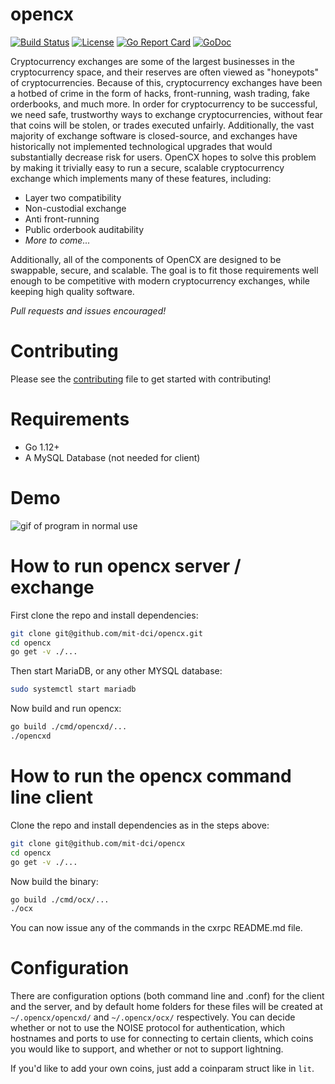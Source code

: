 # opencx
[![Build Status](https://travis-ci.org/mit-dci/opencx.svg?branch=master)](https://travis-ci.org/mit-dci/opencx)
[![License](http://img.shields.io/badge/License-MIT-brightgreen.svg)](./LICENSE)
[![Go Report Card](https://goreportcard.com/badge/github.com/mit-dci/opencx)](https://goreportcard.com/report/github.com/mit-dci/opencx)
[![GoDoc](https://godoc.org/github.com/mit-dci/opencx?status.svg)](https://godoc.org/github.com/mit-dci/opencx)

Cryptocurrency exchanges are some of the largest businesses in the cryptocurrency space, and their reserves are often viewed as "honeypots" of cryptocurrencies.
Because of this, cryptocurrency exchanges have been a hotbed of crime in the form of hacks, front-running, wash trading, fake orderbooks, and much more.
In order for cryptocurrency to be successful, we need safe, trustworthy ways to exchange cryptocurrencies, without fear that coins will be stolen, or trades executed unfairly.
Additionally, the vast majority of exchange software is closed-source, and exchanges have historically not implemented technological upgrades that would substantially decrease risk for users.
OpenCX hopes to solve this problem by making it trivially easy to run a secure, scalable cryptocurrency exchange which implements many of these features, including:

  - Layer two compatibility
  - Non-custodial exchange
  - Anti front-running
  - Public orderbook auditability
  - *More to come...*

Additionally, all of the components of OpenCX are designed to be swappable, secure, and scalable.
The goal is to fit those requirements well enough to be competitive with modern cryptocurrency exchanges, while keeping high quality software.

*Pull requests and issues encouraged!*

# Contributing

Please see the [contributing](./CONTRIBUTING.md) file to get started with contributing!

# Requirements
 - Go 1.12+
 - A MySQL Database (not needed for client)

# Demo

![gif of program in normal use](../assets/opencxdemo.gif?raw=true)

# How to run opencx server / exchange
First clone the repo and install dependencies:
```sh
git clone git@github.com/mit-dci/opencx.git
cd opencx
go get -v ./...
```

Then start MariaDB, or any other MYSQL database:
```sh
sudo systemctl start mariadb
```

Now build and run opencx:
```sh
go build ./cmd/opencxd/...
./opencxd
```

# How to run the opencx command line client
Clone the repo and install dependencies as in the steps above:
```sh
git clone git@github.com/mit-dci/opencx
cd opencx
go get -v ./...
```

Now build the binary:
```sh
go build ./cmd/ocx/...
./ocx
```

You can now issue any of the commands in the cxrpc README.md file.

# Configuration
There are configuration options (both command line and .conf) for the client and the server, and by default home folders for these files will be created at `~/.opencx/opencxd/` and `~/.opencx/ocx/` respectively. You can decide whether or not to use the NOISE protocol for authentication, which hostnames and ports to use for connecting to certain clients, which coins you would like to support, and whether or not to support lightning.

If you'd like to add your own coins, just add a coinparam struct like in `lit`.
